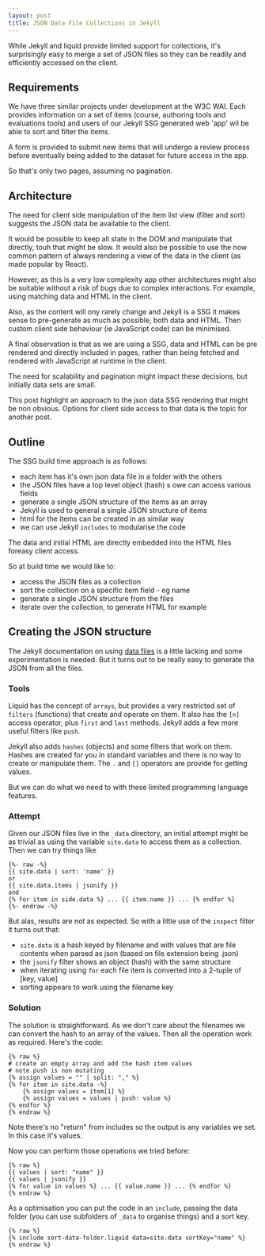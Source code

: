 ```yaml
---
layout: post
title: JSON Data File Collections in Jekyll
---
```


<div class="message">While Jekyll and liquid provide limited support for collections, it's surprisingly easy to merge a set of JSON files so they can be readily and efficiently accessed on the client.
</div>

## Requirements

We have three similar projects under development at the W3C WAI. Each provides information on a set of items (course, authoring tools and evaluations tools) and users of our Jekyll SSG generated web 'app' wil be able to sort and filter the items.

A form is provided to submit new items that will undergo a review process before eventually being added to the dataset for future access in the app.

So that's only two pages, assuming no pagination.

## Architecture

The need for client side manipulation of the item list view (filter and sort) suggests the JSON data be available to the client.

It would be possible to keep all state in the DOM and manipulate that directly, touh that might be slow. It would also be possible to use the now common pattern of always rendering a view of the data in the client (as made popular by React).

However, as this is a very low complexity app other architectures might also be suitable without a risk of bugs due to complex interactions. For example, using matching data and HTML in the client.

Also, as the content will ony rarely change and Jekyll is a SSG it makes sense to pre-generate as much as possible, both data and HTML. Then custom client side behaviour (ie JavaScript code) can be minimised.

A final observation is that as we are using a SSG, data and HTML can be pre rendered and directly included in pages, rather than being fetched and rendered with JavaScript at runtime in the client.

The need for scalability and pagination might impact these decisions, but initially data sets are small.

This post highlight an approach to the json data SSG rendering that might be non obvious. Options for client side access to that data is the topic for another post.

## Outline

The SSG build time approach is as follows:

- each item has it's own json data file in a folder with the others
- the JSON files have a top level object (hash) s owe can access various fields
- generate a single JSON structure of the items as an array
- Jekyll is used to general a single JSON structure of items
- html for the items can be created in as similar way
- we can use Jekyll `includes` to modularise the code

The data and initial HTML are directly embedded into the HTML files foreasy client access.

So at build time we would like to:

- access the JSON files as a collection
- sort the collection on a specific item field - eg name
- generate a single JSON structure from the files
- iterate over the collection, to generate HTML for example

## Creating the JSON structure

The Jekyll documentation on using [data files](https://jekyllrb.com/docs/datafiles/) is a little lacking and some experimentation is needed. But it turns out to be really easy to generate the JSON from all the files.

### Tools

Liquid has the concept of `arrays`, but provides a very restricted set of `filters` (functions) that create and operate on them. It also has the `[n]` access operator, plus `first` and `last` methods. Jekyll adds a few more useful filters like `push`.

Jekyll also adds `hashes` (objects) and some filters that work on them. Hashes are created for you in standard variables and there is no way to create or manipulate them. The `.` and `[]` operators are provide for getting values.

But we can do what we need to with these limited programming language features.

### Attempt

Given our JSON files live in the `_data` directory, an initial attempt might be as trivial as using the variable `site.data` to access them as a collection. Then we can try things like

```liquid
{%- raw -%}
{{ site.data | sort: 'name' }}
or
{{ site.data.items | jsonify }}
and
{% for item in side.data %} ... {{ item.name }} ... {% endfor %}
{%- endraw -%}
```

But alas, results are not as expected. So with a little use of the `inspect` filter it turns out that:

- `site.data` is a hash keyed by filename and with values that are file contents when parsed as json (based on file extension being .json)
- the `jsonify` filter shows an object (hash) with the same structure
- when iterating using `for` each file item is converted into a 2-tuple of [key, value]
- sorting appears to work using the filename key

### Solution

The solution is straightforward. As we don't care about the filenames we can convert the hash to an array of the values. Then all the operation work as required. Here's the code:

```liquid
{% raw %}
# create an empty array and add the hash item values
# note push is non mutating
{% assign values = "" | split: "," %}
{% for item in site.data -%}
    {% assign values = item[1] %}
    {% assign values = values | push: value %}
{% endfor %}
{% endraw %}
```

Note there's no "return" from includes so the output is any variables we set. In this case it's values.

Now you can perform those operations we tried before:

```liquid
{% raw %}
{{ values | sort: "name" }}
{{ values | jsonify }}
{% for value in values %} ... {{ value.name }} ... {% endfor %}
{% endraw %}
```

As a optimisation you can put the code in an `include`, passing the data folder (you can use subfolders of `_data` to organise things) and a sort key.

```liquid
{% raw %}
{% include sort-data-folder.liquid data=site.data sortKey="name" %}
{% endraw %}
```
